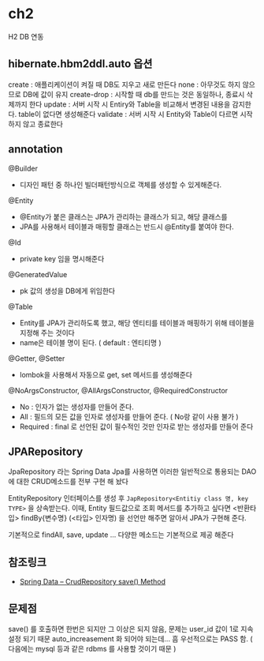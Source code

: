 # ch2

H2 DB 연동

## hibernate.hbm2ddl.auto 옵션

create : 애플리케이션이 켜질 때 DB도 지우고 새로 만든다
none : 아무것도 하지 않으므로 DB에 값이 유지
create-drop : 시작할 때 db를 만드는 것은 동일하나, 종료시 삭제까지 한다
update : 서버 시작 시 Entiry와 Table을 비교해서 변경된 내용을 감지한다. table이 없다면 생성해준다
validate : 서버 시작 시 Entity와 Table이 다르면 시작하지 않고 종료한다

## annotation

@Builder

- 디자인 패턴 중 하나인 빌더패턴방식으로 객체를 생성할 수 있게해준다.

@Entity

- @Entity가 붙은 클래스는 JPA가 관리하는 클래스가 되고, 해당 클래스를
- JPA를 사용해서 테이블과 매핑할 클래스는 반드시 @Entity를 붙여야 한다.

@Id

- private key 임을 명시해준다

@GeneratedValue

- pk 값의 생성을 DB에게 위임한다

@Table

- Entity를 JPA가 관리하도록 했고, 해당 엔티티를 테이블과 매핑하기 위해 테이블을 지정해 주는 것이다
- name은 테이블 명이 된다. ( default : 엔티티명 )

@Getter, @Setter

- lombok을 사용해서 자동으로 get, set 메서드를 생성해준다

@NoArgsConstructor, @AllArgsConstructor, @RequiredConstructor

- No : 인자가 없는 생성자를 만들어 준다.
- All : 필드의 모든 값을 인자로 생성자를 만들어 준다. ( No랑 같이 사용 불가 )
- Required : final 로 선언된 값이 필수적인 것만 인자로 받는 생성자를 만들어 준다

## JPARepository

JpaRepository 라는 Spring Data Jpa를 사용하면
이러한 일반적으로 통용되는 DAO에 대한 CRUD메소드를 전부 구현 해 놨다

EntityRepository 인터페이스를 생성 후 `JapRepository<Entitiy class 명, key TYPE>` 을 상속받는다.
이때, Entity 필드값으로 조회 메서드를 추가하고 싶다면
<반환타입> findBy{변수명} (<타입> 인자명) 을 선언만 해주면 알아서 JPA가 구현해 준다.

기본적으로 findAll, save, update ... 다양한 메소드는 기본적으로 제공 해준다

## 참조링크

- [Spring Data – CrudRepository save() Method](https://www.baeldung.com/spring-data-crud-repository-save)

## 문제점

save() 를 호출하면 한번은 되지만 그 이상은 되지 않음, 문제는 user_id 값이 1로 지속 설정 되기 때문 auto_increasement 화 되어야 되는데... 흠
우선적으로는 PASS 함. ( 다음에는 mysql 등과 같은 rdbms 를 사용할 것이기 때문 )
